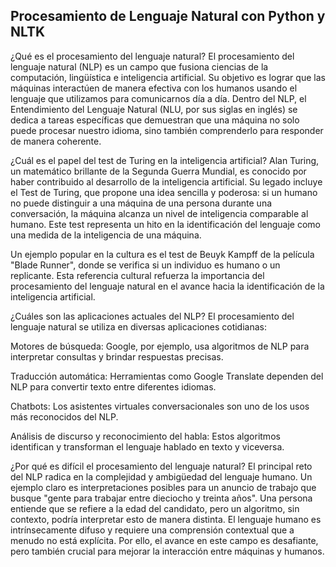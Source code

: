 ## Procesamiento de Lenguaje Natural con Python y NLTK


¿Qué es el procesamiento del lenguaje natural?
El procesamiento del lenguaje natural (NLP) es un campo que fusiona ciencias de la computación, lingüística e inteligencia artificial. Su objetivo es lograr que las máquinas interactúen de manera efectiva con los humanos usando el lenguaje que utilizamos para comunicarnos día a día. Dentro del NLP, el Entendimiento del Lenguaje Natural (NLU, por sus siglas en inglés) se dedica a tareas específicas que demuestran que una máquina no solo puede procesar nuestro idioma, sino también comprenderlo para responder de manera coherente.

¿Cuál es el papel del test de Turing en la inteligencia artificial?
Alan Turing, un matemático brillante de la Segunda Guerra Mundial, es conocido por haber contribuido al desarrollo de la inteligencia artificial. Su legado incluye el Test de Turing, que propone una idea sencilla y poderosa: si un humano no puede distinguir a una máquina de una persona durante una conversación, la máquina alcanza un nivel de inteligencia comparable al humano. Este test representa un hito en la identificación del lenguaje como una medida de la inteligencia de una máquina.

Un ejemplo popular en la cultura es el test de Beuyk Kampff de la película "Blade Runner", donde se verifica si un individuo es humano o un replicante. Esta referencia cultural refuerza la importancia del procesamiento del lenguaje natural en el avance hacia la identificación de la inteligencia artificial.

¿Cuáles son las aplicaciones actuales del NLP?
El procesamiento del lenguaje natural se utiliza en diversas aplicaciones cotidianas:

Motores de búsqueda: Google, por ejemplo, usa algoritmos de NLP para interpretar consultas y brindar respuestas precisas.

Traducción automática: Herramientas como Google Translate dependen del NLP para convertir texto entre diferentes idiomas.

Chatbots: Los asistentes virtuales conversacionales son uno de los usos más reconocidos del NLP.

Análisis de discurso y reconocimiento del habla: Estos algoritmos identifican y transforman el lenguaje hablado en texto y viceversa.

¿Por qué es difícil el procesamiento del lenguaje natural?
El principal reto del NLP radica en la complejidad y ambigüedad del lenguaje humano. Un ejemplo claro es interpretaciones posibles para un anuncio de trabajo que busque "gente para trabajar entre dieciocho y treinta años". Una persona entiende que se refiere a la edad del candidato, pero un algoritmo, sin contexto, podría interpretar esto de manera distinta. El lenguaje humano es intrínsecamente difuso y requiere una comprensión contextual que a menudo no está explícita. Por ello, el avance en este campo es desafiante, pero también crucial para mejorar la interacción entre máquinas y humanos.

